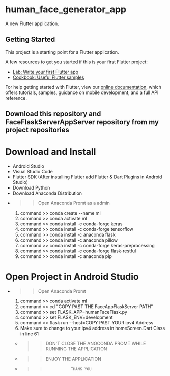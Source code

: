 # human_face_generator_app

A new Flutter application.

## Getting Started

This project is a starting point for a Flutter application.

A few resources to get you started if this is your first Flutter project:

- [Lab: Write your first Flutter app](https://flutter.dev/docs/get-started/codelab)
- [Cookbook: Useful Flutter samples](https://flutter.dev/docs/cookbook)

For help getting started with Flutter, view our
[online documentation](https://flutter.dev/docs), which offers tutorials,
samples, guidance on mobile development, and a full API reference.

## Download this repository and FaceFlaskServerAppServer repository from my project repositories

# Download and Install
- Android Studio
- Visual Studio Code 
- Flutter SDK (After installing Flutter add Flutter & Dart Plugins in Android Studio)
- Download Python
- Download Anaconda Distribution
- >> Open Anaconda Promt as a admin
    1) command >> conda create --name ml
    2) command >> conda activate ml
    3) command >> conda install -c conda-forge keras
    4) command >> conda install -c conda-forge tensorflow
    5) command >> conda install -c anaconda flask
    6) command >> conda install -c anaconda pillow
    7) command >> conda install -c conda-forge keras-preprocessing
    8) command >> conda install -c conda-forge flask-restful
    9) command >> conda install -c anaconda pip

# Open Project in Android Studio
- >> Open Anaconda Promt
    1) command >> conda activate ml
    2) command >> cd "COPY PAST THE FaceAppFlaskServer PATH"
    3) command >> set FLASK_APP=humanFaceFlask.py
    4) command >> set FLASK_ENV=development
    5) command >> flask run --host=COPY PAST YOUR ipv4 Address
    6) Make sure to change to your ipv4 address in homeScreen.Dart Class in line 61
  - >> DON'T CLOSE THE ANOCONDA PROMT WHILE RUNNING THE APPLICATION
  - >>   ENJOY THE APPLICATION    

 
  - >>                THANK YOU 


